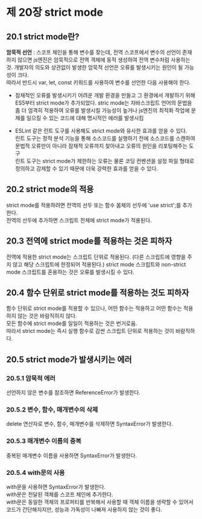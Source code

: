 제 20장 strict mode
====================
20.1 strict mode란?
-------------------
**암묵적 선언** : 스코프 체인을 통해 변수를 찾는데, 전역 스코프에서 변수의 선언이 존재하지 않으면 js엔진은 암묵적으로 전역 객체에 동적 생성하여 전역 변수처럼 사용하는 것.
개발자의 의도와 상관없이 발생한 암묵적 선언은 오류를 발생시키는 원인이 될 가능성이 크다.   
따라서 반드시 var, let, const 키워드를 사용하여 변수를 선언한 다음 사용해야 한다.

* 잠재적인 오류를 발생시키기 어려운 개발 환경을 만들고 그 환경에서 개발하기 위해 ES5부터 strict mode가 추가되었다.
  stric mode는 자바스크립트 언어의 문법을 좀 더 엄격히 적용하여 오류를 발생시킬 가능성이 높거나 js엔진의 최적화 작업에 문제를 일으킬 수 있는 코드에 대해 명시적인 에러를 발생시킴

* ESLint 같은 린트 도구를 사용해도 strict mode와 유사한 효과를 얻을 수 있다.   
린트 도구는 정적 분석 기능을 통해 소스코드를 실행하기 전에 소스코드를 스캔하여 문법적 오류만이 아니라 잠재적 오류까지 찾아내고 오류의 원인을 리포팅해주는 도구   
린트 도구는 strict mode가 제한하는 오류는 물론 코딩 컨벤션을 설정 파일 형태로 정의하고 강제할 수 있기 때문에 더욱 강력한 효과를 얻을 수 있다.

20.2 strict mode의 적용
-----------------------
strict mode를 적용하려면 전역의 선두 또는 함수 몸체의 선두에 'use strict';를 추가한다.   
전역의 선두에 추가하면 스크립트 전체에 strict mode가 적용된다.

20.3 전역에 strict mode를 적용하는 것은 피하자
-----------------------------------------------
전역에 적용한 strict mode는 스크립트 단위로 적용된다. (다른 스크립트에 영향을 주지 않고 해당 스크립트에 한정되어 적용된다.)
strict mode 스크립트와 non-strict mode 스크립트를 혼용하는 것은 오류를 발생시킬 수 있다.

20.4 함수 단위로 strict mode를 적용하는 것도 피하자
----------------------------------------------------
함수 단위로 strict mode를 적용할 수 있으나, 어떤 함수는 적용하고 어떤 함수는 적용하지 않는 것은 바람직하지 않다.   
모든 함수에 strict mode를 일일이 적용하는 것은 번거로움.   
따라서 strict mode는 즉시 실행 함수로 감싼 스크립트 단위로 적용하는 것이 바람직하다.

20.5 strict mode가 발생시키는 에러
-------------------------------------
### 20.5.1 암묵적 에러   
선언하지 않은 변수를 참조하면 ReferenceError가 발생한다.

### 20.5.2 변수, 함수, 매개변수의 삭제   
delete 연산자로 변수, 함수, 매개변수를 삭제하면 SyntaxError가 발생한다.

### 20.5.3 매개변수 이름의 중복   
중복된 매개변수 이름을 사용하면 SyntaxError가 발생한다.

### 20.5.4 with문의 사용   
with문을 사용하면 SyntaxError가 발생한다.   
with문은 전달된 객체를 스코프 체인에 추가한다.   
with문은 동일한 객체의 프로퍼티를 반복해서 사용할 때 객체 이름을 생략할 수 있어서 코드가 간단해지지만, 성능과 가독성이 나빠져 사용하지 않는 것이 좋다.
